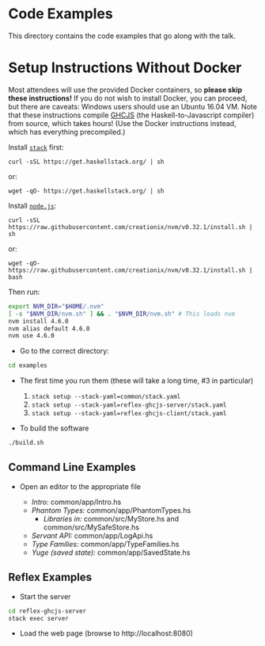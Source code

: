 # Code Examples

This directory contains the code examples that go along with the talk.

# Setup Instructions Without Docker

Most attendees will use the provided Docker containers, so **please skip these instructions!** If you do not wish to install Docker, you can proceed, but there are caveats: Windows users should use an Ubuntu 16.04 VM. Note that these instructions compile [GHCJS](https://github.com/ghcjs/ghcjs) (the Haskell-to-Javascript compiler) from source, which takes hours! (Use the Docker instructions instead, which has everything precompiled.)

Install [`stack`](https://docs.haskellstack.org/en/stable/README/#how-to-install) first:

`curl -sSL https://get.haskellstack.org/ | sh`

or:

`wget -qO- https://get.haskellstack.org/ | sh`


Install [`node.js`](https://github.com/creationix/nvm/):

`curl -sSL https://raw.githubusercontent.com/creationix/nvm/v0.32.1/install.sh | sh`

or:

`wget -qO- https://raw.githubusercontent.com/creationix/nvm/v0.32.1/install.sh | bash`

Then run:

```bash
export NVM_DIR="$HOME/.nvm"
[ -s "$NVM_DIR/nvm.sh" ] && . "$NVM_DIR/nvm.sh" # This loads nvm
nvm install 4.6.0
nvm alias default 4.6.0
nvm use 4.6.0
```

* Go to the correct directory:
```bash
cd examples
```

* The first time you run them (these will take a long time, #3 in particular)

     1. `stack setup --stack-yaml=common/stack.yaml`
     2. `stack setup --stack-yaml=reflex-ghcjs-server/stack.yaml`
     3. `stack setup --stack-yaml=reflex-ghcjs-client/stack.yaml`

* To build the software
```bash
./build.sh
```

## Command Line Examples

* Open an editor to the appropriate file

     * *Intro:*  common/app/Intro.hs
     * *Phantom Types:*  common/app/PhantomTypes.hs
          * _Libraries in:_ common/src/MyStore.hs and common/src/MySafeStore.hs
     * *Servant API:*  common/app/LogApi.hs
     * *Type Families:*  common/app/TypeFamilies.hs
     * *Yuge (saved state):*  common/app/SavedState.hs

## Reflex Examples

* Start the server
```bash
cd reflex-ghcjs-server
stack exec server
```

* Load the web page (browse to http://localhost:8080)
